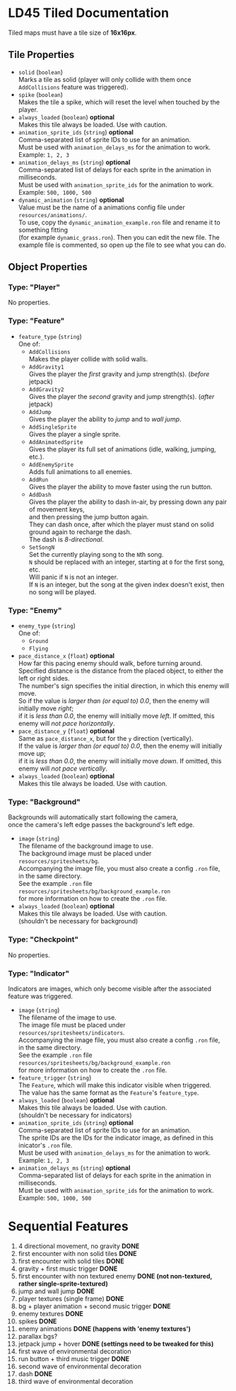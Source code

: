 # LD45 Tiled Documentation
Tiled maps must have a tile size of __16x16px__.

## Tile Properties
- `solid` (`boolean`)  
  Marks a tile as solid (player will only collide with them once `AddCollisions` feature was triggered).
- `spike` (`boolean`)  
  Makes the tile a spike, which will reset the level when touched by the player.
- `always_loaded` (`boolean`) __optional__  
  Makes this tile always be loaded. Use with caution.
- `animation_sprite_ids` (`string`) __optional__  
  Comma-separated list of sprite IDs to use for an animation.  
  Must be used with `animation_delays_ms` for the animation to work.  
  Example: `1, 2, 3`
- `animation_delays_ms` (`string`) __optional__  
  Comma-separated list of delays for each sprite in the animation in milliseconds.  
  Must be used with `animation_sprite_ids` for the animation to work.  
  Example: `500, 1000, 500`
- `dynamic_animation` (`string`) __optional__  
  Value must be the name of a animations config file under `resources/animations/`.  
  To use, copy the `dynamic_animation_example.ron` file and rename it to something fitting  
  (for example `dynamic_grass.ron`). Then you can edit the new file. The example file is commented,
  so open up the file to see what you can do.

## Object Properties
### Type: "Player"
No properties.

### Type: "Feature"
- `feature_type` (`string`)  
  One of:  
  - `AddCollisions`  
    Makes the player collide with solid walls.
  - `AddGravity1`  
    Gives the player the _first_ gravity and jump strength(s). (_before_ jetpack)
  - `AddGravity2`  
    Gives the player the _second_ gravity and jump strength(s). (_after_ jetpack)
  - `AddJump`  
    Gives the player the ability to _jump_ and to _wall jump_.
  - `AddSingleSprite`  
    Gives the player a single sprite.
  - `AddAnimatedSprite`  
    Gives the player its full set of animations (idle, walking, jumping, etc.).
  - `AddEnemySprite`  
    Adds full animations to all enemies.
  - `AddRun`  
    Gives the player the ability to move faster using the run button.
  - `AddDash`  
    Gives the player the ability to dash in-air, by pressing down any pair of movement keys,  
    and then pressing the jump button again.  
    They can dash once, after which the player must stand on solid ground again to recharge the dash.  
    The dash is _8-directional_.
  - `SetSongN`  
    Set the currently playing song to the `N`th song.  
    `N` should be replaced with an integer, starting at `0` for the first song, etc.  
    Will panic if `N` is not an integer.  
    If `N` is an integer, but the song at the given index doesn't exist, then no song will be played.

### Type: "Enemy"
- `enemy_type` (`string`)  
  One of:  
  - `Ground`
  - `Flying`
- `pace_distance_x` (`float`) __optional__  
  How far this pacing enemy should walk, before turning around.  
  Specified distance is the distance from the placed object, to either the left or right sides.  
  The number's sign specifies the initial direction, in which this enemy will move.  
  So if the value is _larger than (or equal to) 0.0_, then the enemy will initially move _right_;  
  if it is _less than 0.0_, the enemy will initially move _left_.
  If omitted, this enemy will _not pace horizontally_.
- `pace_distance_y` (`float`) __optional__  
  Same as `pace_distance_x`, but for the `y` direction (vertically).  
  If the value is _larger than (or equal to) 0.0_, then the enemy will initially move _up_;  
  if it is _less than 0.0_, the enemy will initially move _down_.
  If omitted, this enemy will _not pace vertically_.
- `always_loaded` (`boolean`) __optional__  
  Makes this tile always be loaded. Use with caution.

### Type: "Background"
Backgrounds will automatically start following the camera,  
once the camera's left edge passes the background's left edge.

- `image` (`string`)  
  The filename of the background image to use.  
  The background image must be placed under `resources/spritesheets/bg`.  
  Accompanying the image file, you must also create a config `.ron` file,  
  in the same directory.  
  See the example `.ron` file `resources/spritesheets/bg/background_example.ron`  
  for more information on how to create the `.ron` file.
- `always_loaded` (`boolean`) __optional__  
  Makes this tile always be loaded. Use with caution.  
  (shouldn't be necessary for background)

### Type: "Checkpoint"
No properties.

### Type: "Indicator"
Indicators are images, which only become visible after the associated feature was triggered.

- `image` (`string`)  
  The filename of the image to use.  
  The image file must be placed under `resources/spritesheets/indicators`.  
  Accompanying the image file, you must also create a config `.ron` file,  
  in the same directory.  
  See the example `.ron` file `resources/spritesheets/bg/background_example.ron`  
  for more information on how to create the `.ron` file.
- `feature_trigger` (`string`)  
  The `Feature`, which will make this indicator visible when triggered.  
  The value has the same format as the `Feature`'s `feature_type`.
- `always_loaded` (`boolean`) __optional__  
  Makes this tile always be loaded. Use with caution.  
  (shouldn't be necessary for indicators)
- `animation_sprite_ids` (`string`) __optional__  
  Comma-separated list of sprite IDs to use for an animation.  
  The sprite IDs are the IDs for the indicator image, as defined in this inicator's `.ron` file.  
  Must be used with `animation_delays_ms` for the animation to work.  
  Example: `1, 2, 3`
- `animation_delays_ms` (`string`) __optional__  
  Comma-separated list of delays for each sprite in the animation in milliseconds.  
  Must be used with `animation_sprite_ids` for the animation to work.  
  Example: `500, 1000, 500`

# Sequential Features
1.  4 directional movement, no gravity __DONE__
2.  first encounter with non solid tiles __DONE__
3.  first encounter with solid tiles __DONE__
4.  gravity + first music trigger __DONE__
5.  first encounter with non textured enemy __DONE (not non-textured, rather single-sprite-textured)__
6.  jump and wall jump __DONE__
7.  player textures (single frame) __DONE__
8.  bg + player animation + second music trigger __DONE__
9.  enemy textures __DONE__
10. spikes __DONE__
11. enemy animations __DONE (happens with 'enemy textures')__
12. parallax bgs?
13. jetpack jump + hover __DONE (settings need to be tweaked for this)__
14. first wave of environmental decoration
15. run button + third music trigger __DONE__
16. second wave of environmental decoration
17. dash __DONE__
18. third wave of environmental decoration

